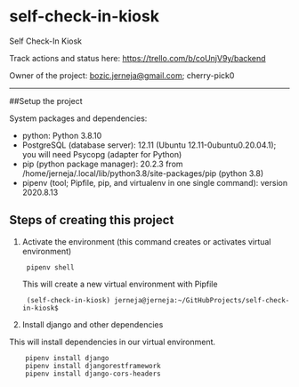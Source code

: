 # self-check-in-kiosk
Self Check-In Kiosk

Track actions and status here:
https://trello.com/b/coUnjV9y/backend

Owner of the project: bozic.jerneja@gmail.com; cherry-pick0

---------------------------------------------------------

##Setup the project

System packages and dependencies:

- python: Python 3.8.10
- PostgreSQL (database server): 12.11 (Ubuntu 12.11-0ubuntu0.20.04.1); you will need Psycopg (adapter for Python)
- pip (python package manager): 20.2.3 from /home/jerneja/.local/lib/python3.8/site-packages/pip (python 3.8)
- pipenv (tool; Pipfile, pip, and virtualenv in one single command): version 2020.8.13


## Steps of creating this project

1) Activate the environment (this command creates or activates virtual environment)

        pipenv shell
        
   This will create a new virtual environment with Pipfile
   
        (self-check-in-kiosk) jerneja@jerneja:~/GitHubProjects/self-check-in-kiosk$
        
2) Install django and other dependencies

This will install dependencies in our virtual environment.

        pipenv install django
        pipenv install djangorestframework
        pipenv install django-cors-headers